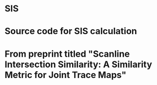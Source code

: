 # SIS

# Source code for SIS calculation 

# From preprint titled "Scanline Intersection Similarity: A Similarity Metric for Joint Trace Maps"
